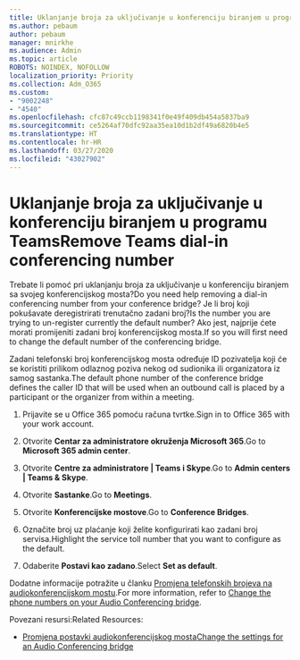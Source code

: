 ```yaml
---
title: Uklanjanje broja za uključivanje u konferenciju biranjem u programu Teams
ms.author: pebaum
author: pebaum
manager: mnirkhe
ms.audience: Admin
ms.topic: article
ROBOTS: NOINDEX, NOFOLLOW
localization_priority: Priority
ms.collection: Adm_O365
ms.custom:
- "9002248"
- "4540"
ms.openlocfilehash: cfc87c49ccb1198341f0e49f409db454a5837ba9
ms.sourcegitcommit: ce5264af70dfc92aa35ea10d1b2df49a6820b4e5
ms.translationtype: HT
ms.contentlocale: hr-HR
ms.lasthandoff: 03/27/2020
ms.locfileid: "43027902"
---
```

# <a name="remove-teams-dial-in-conferencing-number"></a><span data-ttu-id="15fe2-102">Uklanjanje broja za uključivanje u konferenciju biranjem u programu Teams</span><span class="sxs-lookup"><span data-stu-id="15fe2-102">Remove Teams dial-in conferencing number</span></span>

<span data-ttu-id="15fe2-103">Trebate li pomoć pri uklanjanju broja za uključivanje u konferenciju biranjem sa svojeg konferencijskog mosta?</span><span class="sxs-lookup"><span data-stu-id="15fe2-103">Do you need help removing a dial-in conferencing number from your conference bridge?</span></span> <span data-ttu-id="15fe2-104">Je li broj koji pokušavate deregistrirati trenutačno zadani broj?</span><span class="sxs-lookup"><span data-stu-id="15fe2-104">Is the number you are trying to un-register currently the default number?</span></span> <span data-ttu-id="15fe2-105">Ako jest, najprije ćete morati promijeniti zadani broj konferencijskog mosta.</span><span class="sxs-lookup"><span data-stu-id="15fe2-105">If so you will first need to change the default number of the conferencing bridge.</span></span>

<span data-ttu-id="15fe2-106">Zadani telefonski broj konferencijskog mosta određuje ID pozivatelja koji će se koristiti prilikom odlaznog poziva nekog od sudionika ili organizatora iz samog sastanka.</span><span class="sxs-lookup"><span data-stu-id="15fe2-106">The default phone number of the conference bridge defines the caller ID that will be used when an outbound call is placed by a participant or the organizer from within a meeting.</span></span>

1. <span data-ttu-id="15fe2-107">Prijavite se u Office 365 pomoću računa tvrtke.</span><span class="sxs-lookup"><span data-stu-id="15fe2-107">Sign in to Office 365 with your work account.</span></span>

2. <span data-ttu-id="15fe2-108">Otvorite **Centar za administratore okruženja Microsoft 365**.</span><span class="sxs-lookup"><span data-stu-id="15fe2-108">Go to **Microsoft 365 admin center**.</span></span>

3. <span data-ttu-id="15fe2-109">Otvorite **Centre za administratore | Teams i Skype**.</span><span class="sxs-lookup"><span data-stu-id="15fe2-109">Go to **Admin centers | Teams & Skype**.</span></span>

4. <span data-ttu-id="15fe2-110">Otvorite **Sastanke**.</span><span class="sxs-lookup"><span data-stu-id="15fe2-110">Go to **Meetings**.</span></span>

5. <span data-ttu-id="15fe2-111">Otvorite **Konferencijske mostove**.</span><span class="sxs-lookup"><span data-stu-id="15fe2-111">Go to **Conference Bridges**.</span></span>

6. <span data-ttu-id="15fe2-112">Označite broj uz plaćanje koji želite konfigurirati kao zadani broj servisa.</span><span class="sxs-lookup"><span data-stu-id="15fe2-112">Highlight the service toll number that you want to configure as the default.</span></span>

7. <span data-ttu-id="15fe2-113">Odaberite **Postavi kao zadano**.</span><span class="sxs-lookup"><span data-stu-id="15fe2-113">Select **Set as default**.</span></span>

<span data-ttu-id="15fe2-114">Dodatne informacije potražite u članku [Promjena telefonskih brojeva na audiokonferencijskom mostu](https://docs.microsoft.com/microsoftteams/change-the-phone-numbers-on-your-audio-conferencing-bridge).</span><span class="sxs-lookup"><span data-stu-id="15fe2-114">For more information, refer to [Change the phone numbers on your Audio Conferencing bridge](https://docs.microsoft.com/microsoftteams/change-the-phone-numbers-on-your-audio-conferencing-bridge).</span></span>

<span data-ttu-id="15fe2-115">Povezani resursi:</span><span class="sxs-lookup"><span data-stu-id="15fe2-115">Related Resources:</span></span>

- [<span data-ttu-id="15fe2-116">Promjena postavki audiokonferencijskog mosta</span><span class="sxs-lookup"><span data-stu-id="15fe2-116">Change the settings for an Audio Conferencing bridge</span></span>](https://docs.microsoft.com/microsoftteams/change-the-settings-for-an-audio-conferencing-bridge)
